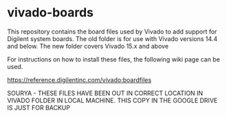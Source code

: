 # vivado-boards

This repository contains the board files used by Vivado to add support for Digilent system boards.
The old folder is for use with Vivado versions 14.4 and below. The new folder covers Vivado 15.x and above

For instructions on how to install these files, the following wiki page can be used.

https://reference.digilentinc.com/vivado:boardfiles





SOURYA - THESE FILES HAVE BEEN OUT IN CORRECT LOCATION IN VIVADO FOLDER IN LOCAL MACHINE. THIS COPY IN THE GOOGLE DRIVE IS JUST FOR BACKUP
